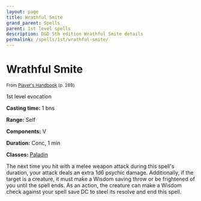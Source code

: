 ```yaml
---
layout: page
title: Wrathful Smite
grand_parent: Spells
parent: 1st level spells 
description: D&D 5th edition Wrathful Smite details
permalink: /spells/1st/wrathful-smite/
---
```


# Wrathful Smite

<small>From <a target="_blank" href="https://dnd.wizards.com/products/tabletop-games/rpg-products/rpg_playershandbook">Player's Handbook</a> (p. 289)</small>

1st level evocation

**Casting time:** 1 bns

**Range:** Self

**Components:** V 

**Duration:** Conc, 1 min

**Classes:** [Paladin](/classes/paladin/)

The next time you hit with a melee weapon attack during this spell's duration, your attack deals an extra 1d6 psychic damage. Additionally, if the target is a creature, it must make a Wisdom saving throw or be frightened of you until the spell ends. As an action, the creature can make a Wisdom check against your spell save DC to steel its resolve and end this spell.